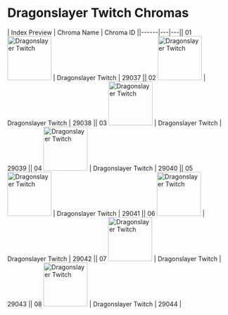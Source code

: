 # Dragonslayer Twitch Chromas

| Index  Preview | Chroma Name | Chroma ID ||------|---|---|| 01  <img src='https://raw.communitydragon.org/latest/plugins/rcp-be-lol-game-data/global/default/v1/champion-chroma-images/29/29037.png' alt='Dragonslayer Twitch' width='100'> | Dragonslayer Twitch | 29037 || 02  <img src='https://raw.communitydragon.org/latest/plugins/rcp-be-lol-game-data/global/default/v1/champion-chroma-images/29/29038.png' alt='Dragonslayer Twitch' width='100'> | Dragonslayer Twitch | 29038 || 03  <img src='https://raw.communitydragon.org/latest/plugins/rcp-be-lol-game-data/global/default/v1/champion-chroma-images/29/29039.png' alt='Dragonslayer Twitch' width='100'> | Dragonslayer Twitch | 29039 || 04  <img src='https://raw.communitydragon.org/latest/plugins/rcp-be-lol-game-data/global/default/v1/champion-chroma-images/29/29040.png' alt='Dragonslayer Twitch' width='100'> | Dragonslayer Twitch | 29040 || 05  <img src='https://raw.communitydragon.org/latest/plugins/rcp-be-lol-game-data/global/default/v1/champion-chroma-images/29/29041.png' alt='Dragonslayer Twitch' width='100'> | Dragonslayer Twitch | 29041 || 06  <img src='https://raw.communitydragon.org/latest/plugins/rcp-be-lol-game-data/global/default/v1/champion-chroma-images/29/29042.png' alt='Dragonslayer Twitch' width='100'> | Dragonslayer Twitch | 29042 || 07  <img src='https://raw.communitydragon.org/latest/plugins/rcp-be-lol-game-data/global/default/v1/champion-chroma-images/29/29043.png' alt='Dragonslayer Twitch' width='100'> | Dragonslayer Twitch | 29043 || 08  <img src='https://raw.communitydragon.org/latest/plugins/rcp-be-lol-game-data/global/default/v1/champion-chroma-images/29/29044.png' alt='Dragonslayer Twitch' width='100'> | Dragonslayer Twitch | 29044 |